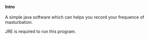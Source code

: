 <H4>Intro</H4>
<p>A simple java software which can helps you record your frequence of masturbation.</p>
<p>JRE is required to run this program.</p>
